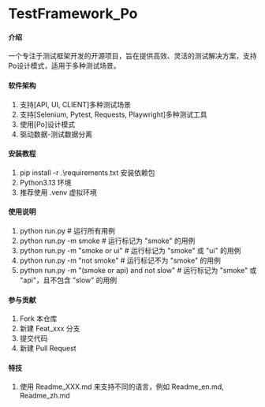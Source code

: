 # TestFramework_Po

#### 介绍
一个专注于测试框架开发的开源项目，旨在提供高效、灵活的测试解决方案，支持Po设计模式，适用于多种测试场景。

#### 软件架构
1. 支持[API, UI, CLIENT]多种测试场景
2. 支持[Selenium, Pytest, Requests, Playwright]多种测试工具
3. 使用[Po]设计模式
4. 驱动数据-测试数据分离


#### 安装教程
1.  pip install -r .\requirements.txt  安装依赖包
2.  Python3.13 环境
3.  推荐使用 .venv 虚拟环境


#### 使用说明
1. python run.py                        # 运行所有用例
2. python run.py -m smoke               # 运行标记为 "smoke" 的用例
3. python run.py -m "smoke or ui"       # 运行标记为 "smoke" 或 "ui" 的用例
4. python run.py -m "not smoke"         # 运行标记不为 "smoke" 的用例
5. python run.py -m "(smoke or api) and not slow"    # 运行标记为 "smoke" 或 "api"，且不包含 "slow" 的用例

#### 参与贡献
1.  Fork 本仓库
2.  新建 Feat_xxx 分支
3.  提交代码
4.  新建 Pull Request


#### 特技
1.  使用 Readme\_XXX.md 来支持不同的语言，例如 Readme\_en.md, Readme\_zh.md
